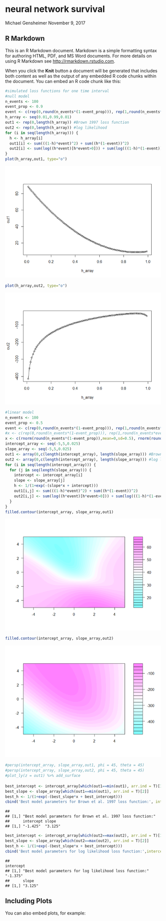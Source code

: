 neural network survival
================
Michael Gensheimer
November 9, 2017

R Markdown
----------

This is an R Markdown document. Markdown is a simple formatting syntax for authoring HTML, PDF, and MS Word documents. For more details on using R Markdown see <http://rmarkdown.rstudio.com>.

When you click the **Knit** button a document will be generated that includes both content as well as the output of any embedded R code chunks within the document. You can embed an R code chunk like this:

``` r
#simulated loss functions for one time interval
#null model
n_events <- 100
event_prop <- 0.9
event <- c(rep(0,round(n_events*(1-event_prop))), rep(1,round(n_events*event_prop)))
h_array <- seq(0.01,0.99,0.01)
out1 <- rep(0,length(h_array)) #Brown 1997 loss function
out2 <- rep(0,length(h_array)) #log likelihood
for (i in seq(length(h_array))) {
  h <- h_array[i]
  out1[i] <- sum(((1-h)*event)^2) + sum((h*(1-event))^2)
  out2[i] <- sum(log((h*event)[h*event>0])) + sum(log(((1-h)*(1-event))[(1-h)*(1-event)>0]))
}
plot(h_array,out1, type="o")
```

![](neural_network_survival_files/figure-markdown_github-ascii_identifiers/unnamed-chunk-1-1.png)

``` r
plot(h_array,out2, type="o")
```

![](neural_network_survival_files/figure-markdown_github-ascii_identifiers/unnamed-chunk-1-2.png)

``` r
#linear model
n_events <- 100
event_prop <- 0.5
event <- c(rep(0,round(n_events*(1-event_prop))), rep(1,round(n_events*event_prop)))
#x <- c(rep(0,round(n_events*(1-event_prop))), rep(1,round(n_events*event_prop)))
x <- c(rnorm(round(n_events*(1-event_prop)),mean=0,sd=0.5), rnorm(round(n_events*event_prop),mean=1,sd=0.5))
intercept_array <- seq(-5,5,0.025)
slope_array <- seq(-5,5,0.025)
out1 <- array(0,c(length(intercept_array), length(slope_array))) #Brown et al. 1997 loss function
out2 <- array(0,c(length(intercept_array), length(slope_array))) #log likelihood
for (i in seq(length(intercept_array))) {
  for (j in seq(length(slope_array))) {
    intercept <- intercept_array[i]
    slope <- slope_array[j]
    h <- 1/(1+exp(-(slope*x + intercept)))
    out1[i,j] <- sum(((1-h)*event)^2) + sum((h*(1-event))^2)
    out2[i,j] <- sum(log((h*event)[h*event>0])) + sum(log(((1-h)*(1-event))[(1-h)*(1-event)>0]))
  }
}
filled.contour(intercept_array, slope_array,out1)
```

![](neural_network_survival_files/figure-markdown_github-ascii_identifiers/unnamed-chunk-1-3.png)

``` r
filled.contour(intercept_array, slope_array,out2)
```

![](neural_network_survival_files/figure-markdown_github-ascii_identifiers/unnamed-chunk-1-4.png)

``` r
#persp(intercept_array, slope_array,out1, phi = 45, theta = 45)
#persp(intercept_array, slope_array,out2, phi = 45, theta = 45)
#plot_ly(z = out1) %>% add_surface

best_intercept <- intercept_array[which(out1==min(out1), arr.ind = T)[1]]
best_slope <- slope_array[which(out1==min(out1), arr.ind = T)[2]]
best_h <- 1/(1+exp(-(best_slope*x + best_intercept)))
cbind('Best model parameters for Brown et al. 1997 loss function:', intercept=best_intercept, slope=best_slope)
```

    ##                                                                  
    ## [1,] "Best model parameters for Brown et al. 1997 loss function:"
    ##      intercept slope  
    ## [1,] "-1.425"  "3.125"

``` r
best_intercept <- intercept_array[which(out2==max(out2), arr.ind = T)[1]]
best_slope <- slope_array[which(out2==max(out2), arr.ind = T)[2]]
best_h <- 1/(1+exp(-(best_slope*x + best_intercept)))
cbind('Best model parameters for log likelihood loss function:',intercept=best_intercept, slope=best_slope)
```

    ##                                                                intercept
    ## [1,] "Best model parameters for log likelihood loss function:" "-1.375" 
    ##      slope  
    ## [1,] "3.125"

Including Plots
---------------

You can also embed plots, for example:
